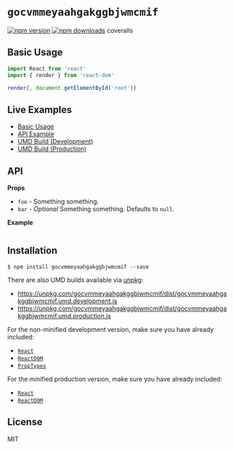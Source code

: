 # `gocvmmeyaahgakggbjwmcmif`

[![npm version][npmv-image]][npmv-url] [![npm downloads][npmd-image]][npmd-url]
coveralls

>

## Basic Usage

```jsx
import React from 'react'
import { render } from 'react-dom'

render(, document.getElementById('root'))
```

## Live Examples

- [Basic Usage](https://codesandbox.io/)
- [API Example](https://codesandbox.io/)
- [UMD Build (Development)](https://codesandbox.io/)
- [UMD Build (Production)](https://codesandbox.io/)

## API

**Props**

- `foo` - Something something.
- `bar` - _Optional_ Something something. Defaults to `null`.

**Example**

```jsx
```

## Installation

```
$ npm install gocvmmeyaahgakggbjwmcmif --save
```

There are also UMD builds available via [unpkg](https://unpkg.com/):

- https://unpkg.com/gocvmmeyaahgakggbjwmcmif/dist/gocvmmeyaahgakggbjwmcmif.umd.development.js
- https://unpkg.com/gocvmmeyaahgakggbjwmcmif/dist/gocvmmeyaahgakggbjwmcmif.umd.production.js

For the non-minified development version, make sure you have already included:

- [`React`](https://unpkg.com/react/umd/react.development.js)
- [`ReactDOM`](https://unpkg.com/react-dom/umd/react-dom.development.js)
- [`PropTypes`](https://unpkg.com/prop-types/prop-types.js)

For the minified production version, make sure you have already included:

- [`React`](https://unpkg.com/react/umd/react.production.min.js)
- [`ReactDOM`](https://unpkg.com/react-dom/umd/react-dom.production.min.js)

## License

MIT

[npmv-image]:
  https://img.shields.io/npm/v/gocvmmeyaahgakggbjwmcmif.svg?style=flat-square
[npmv-url]: https://www.npmjs.com/package/gocvmmeyaahgakggbjwmcmif
[npmd-image]:
  https://img.shields.io/npm/dm/gocvmmeyaahgakggbjwmcmif.svg?style=flat-square
[npmd-url]: https://www.npmjs.com/package/gocvmmeyaahgakggbjwmcmif
[npmd-image]:
  https://img.shields.io/npm/dm/gocvmmeyaahgakggbjwmcmif.svg?style=flat-square
[npmd-url]: https://www.npmjs.com/package/gocvmmeyaahgakggbjwmcmif
